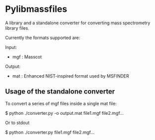 # Pylibmassfiles

A library and a standalone converter for converting mass spectrometry library files.

Currently the formats supported are:

Input:
 * mgf : Masscot
 
Output:
 * mat : Enhanced NIST-inspired format used by MSFINDER
 
## Usage of the standalone converter

To convert a series of mgf files inside a single mat file:

$ python ./converter.py -o output.mat file1.mgf file2.mgf…

Or to stdout

$ python ./converter.py file1.mgf file2.mgf…

